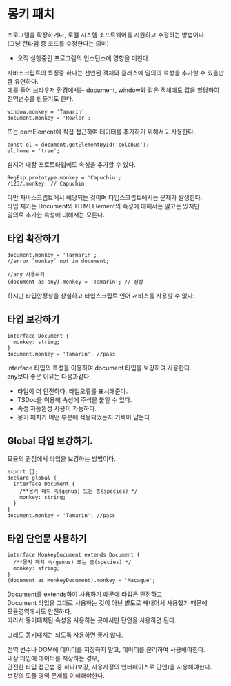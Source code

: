 # 몽키 패치
프로그램을 확장하거나, 로컬 시스템 소프트웨어를 지원하고 수정하는 방법이다.  
(그냥 런타임 중 코드를 수정한다는 의미)  

- 오직 실행중인 프로그램의 인스턴스에 영향을 미친다.

자바스크립트의 특징중 하나는 선언된 객체와 클래스에 임의의 속성을 추가할 수 있을만큼 유연하다.  
예를 들어 브라우저 환경에서는 document, window와 같은 객체에도 값을 할당하여 전역변수를 만들기도 한다.

```tsx
window.monkey = 'Tamarin';
document.monkey = 'Howler';
```

또는 domElement에 직접 접근하여 데이터를 추가하기 위해서도 사용한다.

```tsx
const el = document.getElementById('colobus');
el.home = 'tree';
```

심지어 내장 프로토타입에도 속성을 추가할 수 있다.

```tsx
RegExp.prototype.monkey = 'Capuchin';
/123/.monkey; // Capuchin;
```

다만 자바스크립트에서 해당되는 것이며 타입스크립트에서는 문제가 발생한다.  
타입 체커는 Document와 HTMLElement의 속성에 대해서는 알고는 있지만  
임의로 추가한 속성에 대해서는 모른다.


## 타입 확장하기
```tsx
document.monkey = 'Tarmarin';
//error `monkey` not in document;

//any 사용하기
(document as any).monkey = 'Tamarin'; // 정상
```

하지만 타입안정성을 상실하고 타입스크립트 언어 서비스를 사용할 수 없다.


## 타입 보강하기
```tsx
interface Document {
  monkey: string;
}
document.monkey = 'Tamarin'; //pass
```

interface 타입의 특성을 이용하여 document 타입을 보강하여 사용한다.  
any보다 좋은 이유는 다음과같다.

* 타입이 더 안전하다. 타입오류를 표시해준다.
* TSDoc을 이용해 속성에 주석을 붙일 수 있다.
* 속성 자동완성 사용이 가능하다.
* 몽키 패치가 어떤 부분에 적용되었는지 기록이 남는다.

## Global 타입 보강하기.
모듈의 관점에서 타입을 보강하는 방법이다.

```tsx
export {};
declare global {
  interface Document {
    /**몽키 패치 속(genus) 또는 종(species) */
    monkey: string;
  }
}
document.monkey = 'Tamarin'; //pass
```

## 타입 단언문 사용하기
```tsx
interface MonkeyDocument extends Document {
  /**몽키 패치 속(genus) 또는 종(species) */
  monkey: string;
}
(document as MonkeyDocument).monkey = 'Macaque';
```

Document를 extends하여 사용하기 떄문에 타입은 안전하고  
Document 타입을 그대로 사용하는 것이 아닌 별도로 빼내어서 사용했기 때문에    
모듈영역에서도 안전하다.  
따라서 몽키패치된 속성을 사용하는 곳에서만 단언을 사용하면 된다.

그래도 몽키패치는 되도록 사용하면 좋지 않다.

전역 변수나 DOM에 데이터를 저장하지 말고, 데이터를 분리하여 사용해야한다.  
내장 타입에 데이터를 저장하는 경우,   
안전한 타입 접근법 중 하나(보강, 사용자정의 인터페이스로 단언)을 사용해야한다.    
보강의 모듈 영역 문제를 이해해야한다.
